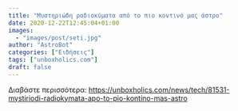 ```yaml
---
title: "Μυστηριώδη ραδιοκύματα από το πιο κοντινό μας άστρο"
date: 2020-12-22T12:45:04+01:00
images:
  - "images/post/seti.jpg"
author: "AstroBot"
categories: ["Ειδήσεις"]
tags: ["unboxholics.com"]
draft: false
---
```




Διαβάστε περισσότερα: https://unboxholics.com/news/tech/81531-mystiriodi-radiokymata-apo-to-pio-kontino-mas-astro
